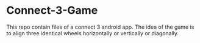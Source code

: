 # Connect-3-Game
This repo contain files of a connect 3 android app. The idea of the game is to align three identical wheels horizontally or vertically or diagonally.
